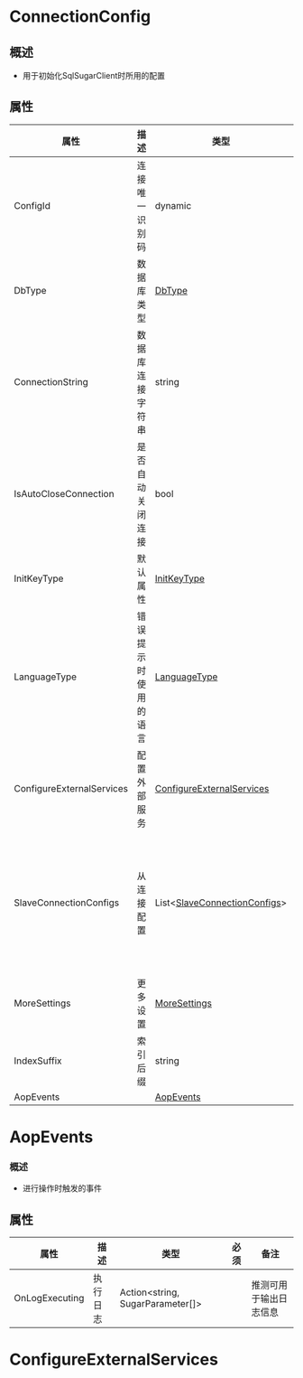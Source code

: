 # ConnectionConfig

## 概述

- 用于初始化SqlSugarClient时所用的配置

## 属性

| 属性                      | 描述                 | 类型                                                      | 必须 | 备注                                                         |
| ------------------------- | -------------------- | --------------------------------------------------------- | ---- | ------------------------------------------------------------ |
| ConfigId                  | 连接唯一识别码       | dynamic                                                   |      | 用于在配置了多个数据库连接时区分各个连接                     |
| DbType                    | 数据库类型           | [DbType](../Enum/DbType.md)                               | true |                                                              |
| ConnectionString          | 数据库连接字符串     | string                                                    | true |                                                              |
| IsAutoCloseConnection     | 是否自动关闭连接     | bool                                                      |      |                                                              |
| InitKeyType               | 默认属性             | [InitKeyType](../Emum/InitKeyType.md)                     |      | 从哪里初始化每个数据表的主键和自增                           |
| LanguageType              | 错误提示时使用的语言 | [LanguageType](../Enum/LanguageType.md)                   |      | 例如中文                                                     |
| ConfigureExternalServices | 配置外部服务         | [ConfigureExternalServices](#ConfigureExternalServices)   |      | 配置外部服务以取代默认服务，例如Redis存储。                  |
| SlaveConnectionConfigs    | 从连接配置           | List<[SlaveConnectionConfigs](SlaveConnectionConfigs.md)> |      | /// If SlaveConnectionStrings has value,ConnectionString is write operation, SlaveConnectionStrings is read operation.<br/>        /// All operations within a transaction is ConnectionString<br />推测为配置该数据库连接是否为只读连接 |
| MoreSettings              | 更多设置             | [MoreSettings](ConnMoreSettings.md)                       |      |                                                              |
| IndexSuffix               | 索引后缀             | string                                                    |      | 未知                                                         |
| AopEvents                 |                      | [AopEvents](#AopEvents)                                   |      |                                                              |

# AopEvents

### 概述

- 进行操作时触发的事件

## 属性

| 属性           | 描述     | 类型                             | 必须 | 备注                   |
| -------------- | -------- | -------------------------------- | ---- | ---------------------- |
| OnLogExecuting | 执行日志 | Action<string, SugarParameter[]> |      | 推测可用于输出日志信息 |

# ConfigureExternalServices





